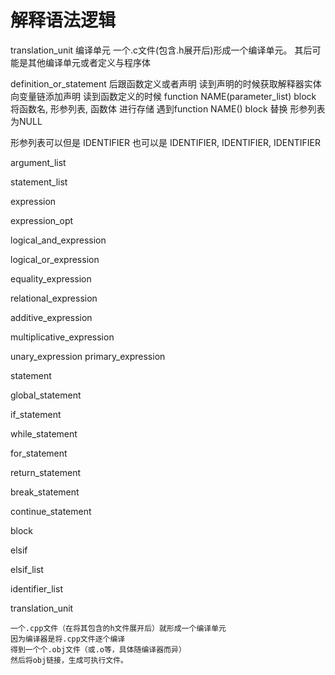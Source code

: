 # 解释语法逻辑

translation_unit
编译单元
一个.c文件(包含.h展开后)形成一个编译单元。
其后可能是其他编译单元或者定义与程序体

definition_or_statement
后跟函数定义或者声明
读到声明的时候获取解释器实体
向变量链添加声明
读到函数定义的时候 function NAME(parameter_list) block
将函数名, 形参列表, 函数体 进行存储
遇到function NAME() block
替换 形参列表 为NULL

形参列表可以但是
IDENTIFIER 
也可以是
IDENTIFIER, IDENTIFIER, IDENTIFIER 

argument_list 

statement_list

expression 

expression_opt

logical_and_expression 

logical_or_expression

equality_expression 

relational_expression

additive_expression 

multiplicative_expression

unary_expression primary_expression

statement

global_statement

if_statement

while_statement

for_statement

return_statement

break_statement

continue_statement

block

elsif

elsif_list

identifier_list

translation_unit
	
	一个.cpp文件（在将其包含的h文件展开后）就形成一个编译单元
	因为编译器是将.cpp文件逐个编译
	得到一个个.obj文件（或.o等，具体随编译器而异）
	然后将obj链接，生成可执行文件。